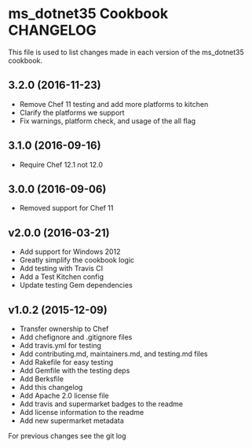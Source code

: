 # ms_dotnet35 Cookbook CHANGELOG

This file is used to list changes made in each version of the ms_dotnet35 cookbook.

## 3.2.0 (2016-11-23)
- Remove Chef 11 testing and add more platforms to kitchen
- Clarify the platforms we support
- Fix warnings, platform check, and usage of the all flag

## 3.1.0 (2016-09-16)
- Require Chef 12.1 not 12.0

## 3.0.0 (2016-09-06)

- Removed support for Chef 11

## v2.0.0 (2016-03-21)

- Add support for Windows 2012
- Greatly simplify the cookbook logic
- Add testing with Travis CI
- Add a Test Kitchen config
- Update testing Gem dependencies

## v1.0.2 (2015-12-09)

- Transfer ownership to Chef
- Add chefignore and .gitignore files
- Add travis.yml for testing
- Add contributing.md, maintainers.md, and testing.md files
- Add Rakefile for easy testing
- Add Gemfile with the testing deps
- Add Berksfile
- Add this changelog
- Add Apache 2.0 license file
- Add travis and supermarket badges to the readme
- Add license information to the readme
- Add new supermarket metadata

For previous changes see the git log
